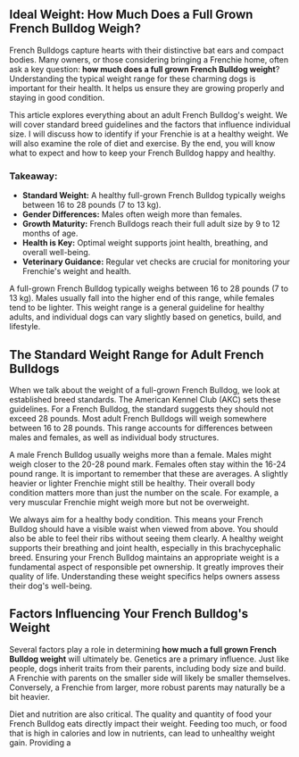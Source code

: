 ## Ideal Weight: How Much Does a Full Grown French Bulldog Weigh?

French Bulldogs capture hearts with their distinctive bat ears and compact bodies. Many owners, or those considering bringing a Frenchie home, often ask a key question: **how much does a full grown French Bulldog weight**? Understanding the typical weight range for these charming dogs is important for their health. It helps us ensure they are growing properly and staying in good condition.

This article explores everything about an adult French Bulldog's weight. We will cover standard breed guidelines and the factors that influence individual size. I will discuss how to identify if your Frenchie is at a healthy weight. We will also examine the role of diet and exercise. By the end, you will know what to expect and how to keep your French Bulldog happy and healthy.

### Takeaway:

*   **Standard Weight:** A healthy full-grown French Bulldog typically weighs between 16 to 28 pounds (7 to 13 kg).
*   **Gender Differences:** Males often weigh more than females.
*   **Growth Maturity:** French Bulldogs reach their full adult size by 9 to 12 months of age.
*   **Health is Key:** Optimal weight supports joint health, breathing, and overall well-being.
*   **Veterinary Guidance:** Regular vet checks are crucial for monitoring your Frenchie's weight and health.

A full-grown French Bulldog typically weighs between 16 to 28 pounds (7 to 13 kg). Males usually fall into the higher end of this range, while females tend to be lighter. This weight range is a general guideline for healthy adults, and individual dogs can vary slightly based on genetics, build, and lifestyle.

## The Standard Weight Range for Adult French Bulldogs

When we talk about the weight of a full-grown French Bulldog, we look at established breed standards. The American Kennel Club (AKC) sets these guidelines. For a French Bulldog, the standard suggests they should not exceed 28 pounds. Most adult French Bulldogs will weigh somewhere between 16 to 28 pounds. This range accounts for differences between males and females, as well as individual body structures.

A male French Bulldog usually weighs more than a female. Males might weigh closer to the 20-28 pound mark. Females often stay within the 16-24 pound range. It is important to remember that these are averages. A slightly heavier or lighter Frenchie might still be healthy. Their overall body condition matters more than just the number on the scale. For example, a very muscular Frenchie might weigh more but not be overweight.

We always aim for a healthy body condition. This means your French Bulldog should have a visible waist when viewed from above. You should also be able to feel their ribs without seeing them clearly. A healthy weight supports their breathing and joint health, especially in this brachycephalic breed. Ensuring your French Bulldog maintains an appropriate weight is a fundamental aspect of responsible pet ownership. It greatly improves their quality of life. Understanding these weight specifics helps owners assess their dog's well-being.

## Factors Influencing Your French Bulldog's Weight

Several factors play a role in determining **how much a full grown French Bulldog weight** will ultimately be. Genetics are a primary influence. Just like people, dogs inherit traits from their parents, including body size and build. A Frenchie with parents on the smaller side will likely be smaller themselves. Conversely, a Frenchie from larger, more robust parents may naturally be a bit heavier.

Diet and nutrition are also critical. The quality and quantity of food your French Bulldog eats directly impact their weight. Feeding too much, or food that is high in calories and low in nutrients, can lead to unhealthy weight gain. Providing a